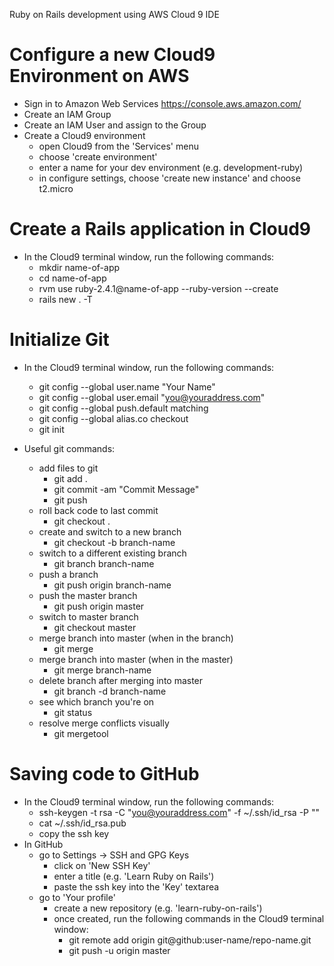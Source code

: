 Ruby on Rails development using AWS Cloud 9 IDE

# Configure a new Cloud9 Environment on AWS

   * Sign in to Amazon Web Services https://console.aws.amazon.com/
   * Create an IAM Group
   * Create an IAM User and assign to the Group
   * Create a Cloud9 environment
      - open Cloud9 from the 'Services' menu
      - choose 'create environment'
      - enter a name for your dev environment (e.g. development-ruby)
      - in configure settings, choose 'create new instance' and choose t2.micro
  
# Create a Rails application in Cloud9
  
   * In the Cloud9 terminal window, run the following commands:
      - mkdir name-of-app
      - cd name-of-app
      - rvm use ruby-2.4.1@name-of-app --ruby-version --create
      - rails new . -T

# Initialize Git

   * In the Cloud9 terminal window, run the following commands:
     - git config --global user.name "Your Name"
     - git config --global user.email "you@youraddress.com"
     - git config --global push.default matching
     - git config --global alias.co checkout
     - git init

   * Useful git commands:
     - add files to git
       + git add .
       + git commit -am "Commit Message"
       + git push
     - roll back code to last commit
       + git checkout .
     - create and switch to a new branch
       + git checkout -b branch-name
     - switch to a different existing branch
       + git branch branch-name
     - push a branch
       + git push origin branch-name
     - push the master branch
       + git push origin master
     - switch to master branch
       + git checkout master
     - merge branch into master (when in the branch)
       + git merge
     - merge branch into master (when in the master)
       + git merge branch-name
     - delete branch after merging into master
       + git branch -d branch-name
     - see which branch you're on
       + git status
     - resolve merge conflicts visually
       + git mergetool

# Saving code to GitHub

   * In the Cloud9 terminal window, run the following commands:
      - ssh-keygen -t rsa -C "you@youraddress.com" -f ~/.ssh/id_rsa -P ""
      - cat ~/.ssh/id_rsa.pub
      - copy the ssh key
   * In GitHub 
      - go to Settings -> SSH and GPG Keys
         - click on 'New SSH Key'
         - enter a title (e.g. 'Learn Ruby on Rails')
         - paste the ssh key into the 'Key' textarea
      - go to 'Your profile'
         - create a new repository (e.g. 'learn-ruby-on-rails')
         - once created, run the following commands in the Cloud9 terminal window:
            - git remote add origin git@github:user-name/repo-name.git
            - git push -u origin master
